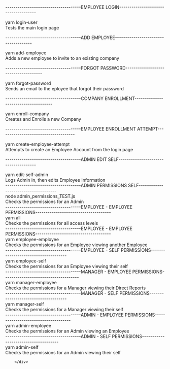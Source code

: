 <div className='list_body'>
        <br/>

-------------------------------------EMPLOYEE LOGIN-------------------------------------
            <div className='test_list_cont'>
                <div className='test_command'>yarn login-user</div>
                <div className='test_desc'>Tests the main login page</div>
            </div>

-------------------------------------ADD EMPLOYEE-------------------------------------
            <div className='test_list_cont'>
                <div className='test_command'>yarn add-employee</div>
                <div className='test_desc'>Adds a new employee to invite to an existing company</div>
            </div>

-------------------------------------FORGOT PASSWORD-------------------------------------
            <div className='test_list_cont'>
                <div className='test_command'>yarn forgot-password</div>
                <div className='test_desc'>Sends an email to the eployee that forgot their password</div>
            </div>

-------------------------------------COMPANY ENROLLMENT-------------------------------------
            <div className='test_list_cont'>
                <div className='test_command'>yarn enroll-company</div>
                <div className='test_desc'>Creates and Enrolls a new Company</div>
            </div>

-------------------------------------EMPLOYEE ENROLLMENT ATTEMPT-------------------------------------
            <div className='test_list_cont'>
                <div className='test_command'>yarn create-employee-attempt</div>
                <div className='test_desc'>Attempts to create an Employee Account from the login page</div>
            </div>

-------------------------------------ADMIN EDIT SELF-------------------------------------
            <div className='test_list_cont'>
                <div className='test_command'>yarn edit-self-admin</div>
                <div className='test_desc'>Logs Admin in, then edits Employee Information</div>
            </div>
-------------------------------------ADMIN PERMISSIONS SELF-------------------------------------
            <div className='test_list_cont'>
                <div className='test_command'>node admin_permissions_TEST.js</div>
                <div className='test_desc'>Checks the permissions for an Admin</div>
            </div> 
           -------------------------------------EMPLOYEE - EMPLOYEE PERMISSIONS-------------------------------------
            <div className='test_list_cont'>
                <div className='test_command'>yarn all</div>
                <div className='test_desc'>Checks the permissions for all access levels</div>
            </div>
            -------------------------------------EMPLOYEE - EMPLOYEE PERMISSIONS-------------------------------------
            <div className='test_list_cont'>
                <div className='test_command'>yarn employee-employee</div>
                <div className='test_desc'>Checks the permissions for an Employee viewing another Employee</div>
            </div>
            -------------------------------------EMPLOYEE - SELF PERMISSIONS-------------------------------------
            <div className='test_list_cont'>
                <div className='test_command'>yarn employee-self</div>
                <div className='test_desc'>Checks the permissions for an Employee viewing their self</div>
            </div>
            -------------------------------------MANAGER - EMPLOYEE PERMISSIONS-------------------------------------
            <div className='test_list_cont'>
                <div className='test_command'>yarn manager-employee</div>
                <div className='test_desc'>Checks the permissions for a Manager viewing their Direct Reports</div>
            </div>
            -------------------------------------MANAGER - SELF PERMISSIONS-------------------------------------
            <div className='test_list_cont'>
                <div className='test_command'>yarn manager-self</div>
                <div className='test_desc'>Checks the permissions for a Manager viewing their self</div>
            </div>
            -------------------------------------ADMIN - EMPLOYEE PERMISSIONS-------------------------------------
            <div className='test_list_cont'>
                <div className='test_command'>yarn admin-employee</div>
                <div className='test_desc'>Checks the permissions for an Admin viewing an Employee</div>
            </div>
            -------------------------------------ADMIN - SELF PERMISSIONS-------------------------------------
            <div className='test_list_cont'>
                <div className='test_command'>yarn admin-self</div>
                <div className='test_desc'>Checks the permissions for an Admin viewing their self</div>
            </div>
            

        </div>